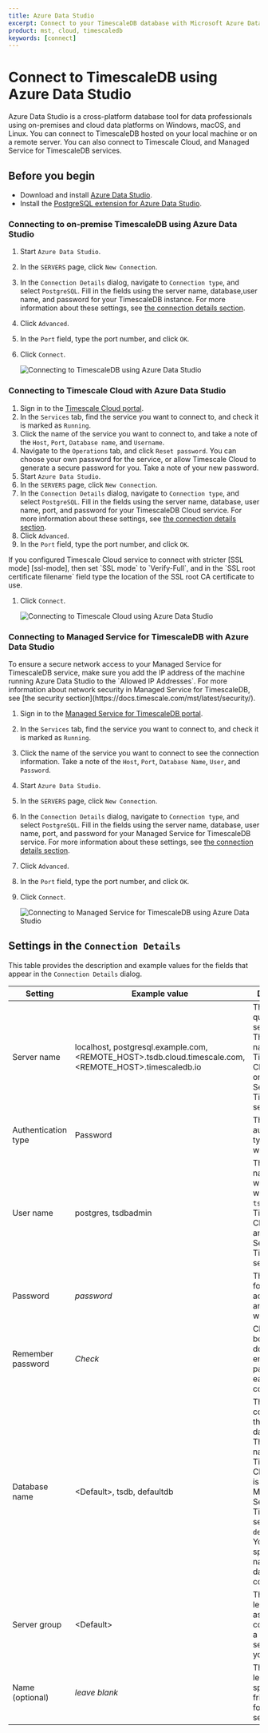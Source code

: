 ```yaml
---
title: Azure Data Studio
excerpt: Connect to your TimescaleDB database with Microsoft Azure Data Studio
product: mst, cloud, timescaledb
keywords: [connect]
---
```


# Connect to TimescaleDB using Azure Data Studio

Azure Data Studio is a cross-platform database tool for data professionals using
on-premises and cloud data platforms on Windows, macOS, and Linux. You can
connect to TimescaleDB hosted on your local machine or on a remote server. You
can also connect to Timescale Cloud, and Managed Service for TimescaleDB
services.

## Before you begin

*   Download and install [Azure Data Studio][ms-azure-data-studio].
*   Install the [PostgreSQL extension for Azure Data Studio][postgresql-azure-data-studio].

### Connecting to on-premise TimescaleDB using Azure Data Studio

<procedure>

1.  Start `Azure Data Studio`.
1.  In the `SERVERS` page, click `New Connection`.
1.  In the `Connection Details` dialog, navigate to `Connection type`, and select `PostgreSQL`.
    Fill in the fields using the server name, database,user name, and password for your 
    TimescaleDB instance. For more information about these settings, see 
    [the connection details section][connection-details].
1.  Click `Advanced`.
1.  In the `Port` field, type the port number, and click `OK`.
1.  Click `Connect`.

    <img class="maincontent__illustration"
    src="https://s3.amazonaws.com/assets.timescale.com/docs/images/local_remote_connection_screen.png"
    alt="Connecting to TimescaleDB using Azure Data Studio"/>

</procedure>

### Connecting to Timescale Cloud with Azure Data Studio

<procedure>

1.  Sign in to the [Timescale Cloud portal][tsc-portal].
1.  In the `Services` tab, find the service you want to connect to, and check
    it is marked as `Running`.
1.  Click the name of the service you want to connect to, and take a note 
     of the `Host`, `Port`, `Database name`, and `Username`.
1.  Navigate to the `Operations` tab, and click `Reset password`. You can choose
    your own password for the service, or allow Timescale Cloud to generate a
    secure password for you. Take a note of your new password.
1.  Start `Azure Data Studio`.
1.  In the `SERVERS` page, click `New Connection`.
1.  In the `Connection Details` dialog, navigate to `Connection type`, and select `PostgreSQL`.
    Fill in the fields using the server name, database, user name, port, and password for your
    TimescaleDB Cloud service. For more information about these settings, see 
    [the connection details section][connection-details].
1.  Click `Advanced`.
1.  In the `Port` field, type the port number, and click `OK`.

<highlight type="note">
    If you configured Timescale Cloud service to connect with stricter
    [SSL mode] [ssl-mode], then set `SSL mode` to `Verify-Full`, and in the
    `SSL root certificate filename` field type the location of the SSL root
    CA certificate to use.

</highlight>

1.  Click `Connect`.

    <img class="main-content__illustration"
    src="https://s3.amazonaws.com/assets.timescale.com/docs/images/timescale_cloud_connection_screen.png"
    alt="Connecting to Timescale Cloud using Azure Data Studio"/>

</procedure>

### Connecting to Managed Service for TimescaleDB with Azure Data Studio

<highlight type="important">
To ensure a secure network access to your Managed Service for TimescaleDB
service, make sure you add the IP address of the machine running Azure Data 
Studio to the `Allowed IP Addresses`. For more information about network
security in Managed Service for TimescaleDB, see 
[the security section](https://docs.timescale.com/mst/latest/security/).
</highlight>

<procedure>

1.  Sign in to the [Managed Service for TimescaleDB portal][mst-portal].
1.  In the `Services` tab, find the service you want to connect to, and check
    it is marked as `Running`.
1.  Click the name of the service you want to connect to see the connection
    information. Take a note of the `Host`, `Port`, `Database Name`, `User`, and
    `Password`.
1.  Start `Azure Data Studio`.
1.  In the `SERVERS` page, click `New Connection`.
1.  In the `Connection Details` dialog, navigate to `Connection type`, and select `PostgreSQL`.
    Fill in the fields using the server name, database, user name, port, and password for your
    Managed Service for TimescaleDB service. For more information about these settings, see 
    [the connection details section][connection-details].
1.  Click `Advanced`.
1.  In the `Port` field, type the port number, and click `OK`.
1.  Click `Connect`.

    <img class="main-content__illustration"
    src="https://s3.amazonaws.com/assets.timescale.com/docs/images/mst_connection_screen.png"
    alt="Connecting to Managed Service for TimescaleDB using Azure Data
    Studio"/>

</procedure>

## Settings in the `Connection Details`

This table provides the description and example values for the fields that
appear in the `Connection Details` dialog.

   |Setting|Example value|Description|
   |-|-|-|
   |Server name|localhost, postgresql.example.com, <REMOTE_HOST>.tsdb.cloud.timescale.com, <REMOTE_HOST>.timescaledb.io|The fully qualified server name. The host name of your Timescale Cloud service or Managed Service for TimescaleDB service.|
   |Authentication type|Password|The authentication type to log in with|
   |User name|postgres, tsdbadmin|The user name you want to log in with. Use `tsdbadmin` for Timescale Cloud service and Managed Service for TimescaleDB service|
   |Password|*password*|The password for the account you are logging in with|
   |Remember password|*Check*|Check this box if you don't want to enter the password each time you connect.|
   |Database name|\<Default\>, tsdb, defaultdb|This option connnects to the default database. The database name for Timescale Cloud service is `tsdb` and for Managed Service for TimescaleDB service is `defaultdb`. You can also specify the name of the database to connect to.|
   |Server group|\<Default\> |This option lets you assign this connection to a specific server group you create.|
   |Name (optional)|*leave blank*|This option lets you specify a friendly name for your server|

[ms-azure-data-studio]: https://docs.microsoft.com/en-us/sql/azure-data-studio/download-azure-data-studio?view=sql-server-ver16#install-azure-data-studio
[postgresql-azure-data-studio]: https://docs.microsoft.com/en-us/sql/azure-data-studio/extensions/postgres-extension?view=sql-server-ver16
[tsc-portal]: https://console.cloud.timescale.com/
[mst-portal]: https://portal.managed.timescale.com
[connection-details]: /timescaledb/:currentVersion:/how-to-guides/connecting/azure-data-studio/#settings-in-the-connection-details
[ssl-mode]: /cloud/:currentVersion:/security/strict-ssl/
